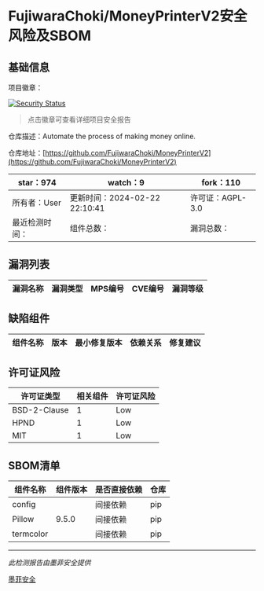# FujiwaraChoki/MoneyPrinterV2安全风险及SBOM

## 基础信息

项目徽章：

[![Security Status](https://www.murphysec.com/platform3/v31/badge/1761098682820710400.svg)](https://www.murphysec.com/console/report/1760023189178986496/1761098682820710400)

> 点击徽章可查看详细项目安全报告

仓库描述：Automate the process of making money online.

仓库地址：[https://github.com/FujiwaraChoki/MoneyPrinterV2](https://github.com/FujiwaraChoki/MoneyPrinterV2)

| star：974 | watch：9 | fork：110 |
| ----------- | -------------- | ------------ |
| 所有者：User | 更新时间：2024-02-22 22:10:41 | 许可证：AGPL-3.0 |
| 最近检测时间： | 组件总数： | 漏洞总数： |




## 漏洞列表

| 漏洞名称 | 漏洞类型 | MPS编号 | CVE编号 | 漏洞等级 |
| ------- | ------ | ------- | ------ | ----- |





## 缺陷组件

| 组件名称 | 版本 | 最小修复版本 | 依赖关系 | 修复建议 |
| -------- | ---- | ------------ | -------- | -------- |





## 许可证风险

| 许可证类型 | 相关组件 | 许可证风险 |
| ---------- | -------- | ---------- |
|BSD-2-Clause|1|Low|
|HPND|1|Low|
|MIT|1|Low|




## SBOM清单

| 组件名称 | 组件版本 | 是否直接依赖 | 仓库 |
| -------- | -------- | ------------ | ---- |
|config||间接依赖|pip|
|Pillow|9.5.0|间接依赖|pip|
|termcolor||间接依赖|pip|


------

*此检测报告由墨菲安全提供*

[墨菲安全](www.murphysec.com)
